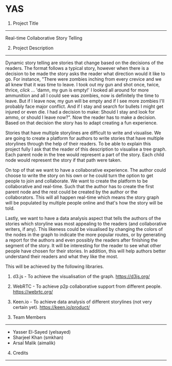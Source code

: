 YAS
=======

1. Project Title
--------------------------
Real-time Collaborative Story Telling

2. Project Description
--------------------------
Dynamic story telling are stories that change based on the decisions of the readers. The format follows a typical story, however when there is a decision to be made the story asks the reader what direction would it like to go. For instance, "There were zombies inching from every crevice and we all knew that it was time to leave. I took out my gun and shot once, twice, thrice, *click* ... 'damn, my gun is empty!' I looked all around for more ammunition and all I could see was zombies, now is definitely the time to leave. But if I leave now, my gun will be empty and if I see more zombies I'll probably face major conflict. And if I stay and search for bullets I might get injured or even die. I had a decision to make: Should I stay and look for ammo, or should I leave now?". Now the reader has to make a decision. Based on that decision the story has to adapt creating a fun experience.

Stories that have multiple storylines are difficult to write and visualise. We are going to create a platform for authors to write stories that have multiple storylines through the help of their readers. To be able to explain this project fully I ask that the reader of this description to visualise a tree graph. Each parent node in the tree would represent a part of the story. Each child node would represent the story if that path were taken.

On top of that we want to have a collaborative experience. The author could choose to write the story on his own or he could turn the option to get people to join and collaborate. We want to create the platform to be collaborative and real-time. Such that the author has to create the first parent node and the rest could be created by the author or the collaborators. This will all happen real-time which means the story graph will be populated by multiple people online and that's how the story will be told.

Lastly, we want to have a data analysis aspect that tells the authors of the stories which storyline was most appealing to the readers (and collaborative writers, if any). This likeness could be visualised by changing the colors of the nodes in the graph to indicate the more popular routes, or by generating a report for the authors and even possibly the readers after finishing the segment of the story. It will be interesting for the reader to see what other people have chosen for their stories. In addition, this will help authors better understand their readers and what they like the most. 

This will be achieved by the following libraries. 

1) d3.js - To achieve the visualisation of the graph. https://d3js.org/

2) WebRTC - To achieve p2p collaborative support from different people. https://webrtc.org/

3) Keen.io - To achieve data analysis of different storylines (not very certain yet). https://keen.io/product/

3. Team Members
--------------------------
* Yasser El-Sayed (yelsayed)
* Sharjeel Khan (smkhan)
* Arsal Malik (aimalik)

4. Credits
--------------------------

